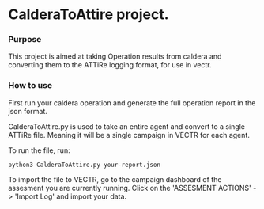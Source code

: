 # CalderaToAttire project.
### Purpose
This project is aimed at taking Operation results from caldera and converting them to the ATTiRe logging format, for use in vectr.

### How to use
First run your caldera operation and generate the full operation report in the json format.

CalderaToAttire.py is used to take an entire agent and convert to a single ATTiRe file. Meaning it will be a single campaign in VECTR for each agent.

To run the file, run:
```
python3 CalderaToAttire.py your-report.json
```

To import the file to VECTR, go to the campaign dashboard of the assesment you are currently running.
Click on the 'ASSESMENT ACTIONS' -> 'Import Log' and import your data.

